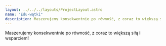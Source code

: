 ```yaml
---
layout: ../../../layouts/ProjectLayout.astro
name: "Edu-wątki"
description: Maszerujemy konsekwentnie po równość, z coraz to większą siłą i wsparciem!
---
```


Maszerujemy konsekwentnie po równość, z coraz to większą siłą i wsparciem!
